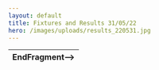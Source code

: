 ```yaml
---
layout: default
title: Fixtures and Results 31/05/22
hero: /images/uploads/results_220531.jpg
---
```

| EndFragment--> |
| -------------- |